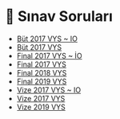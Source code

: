 # 📃 Sınav Soruları

<!--YPackage.YGitbookIntegration-tarafından-otomatik-oluşturulmuştur-->

- [Büt 2017 VYS ~ IO](B%C3%BCt%202017%20VYS%20~%20IO.pdf)
- [Büt 2017 VYS](B%C3%BCt%202017%20VYS.pdf)
- [Final 2017 VYS ~ İO](Final%202017%20VYS%20~%20%C4%B0O.pdf)
- [Final 2017 VYS](Final%202017%20VYS.pdf)
- [Final 2018 VYS](Final%202018%20VYS.pdf)
- [Final 2019 VYS](Final%202019%20VYS.pdf)
- [Vize 2017 VYS ~ IO](Vize%202017%20VYS%20~%20IO.pdf)
- [Vize 2017 VYS](Vize%202017%20VYS.pdf)
- [Vize 2019 VYS](Vize%202019%20VYS.pdf)

<!--YPackage.YGitbookIntegration-tarafından-otomatik-oluşturulmuştur-->
